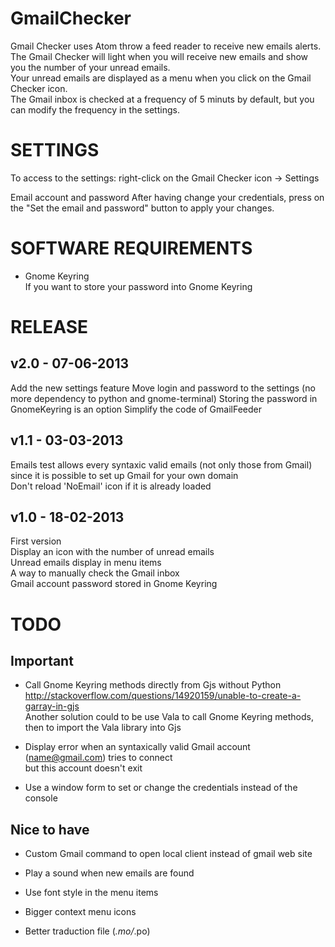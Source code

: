GmailChecker
============

Gmail Checker uses Atom throw a feed reader to receive new emails alerts.  
The Gmail Checker will light when you will receive new emails and show you the number of your unread emails.  
Your unread emails are displayed as a menu when you click on the Gmail Checker icon.  
The Gmail inbox is checked at a frequency of 5 minuts by default, but you can modify the frequency in the settings.


SETTINGS
============

To access to the settings: right-click on the Gmail Checker icon -> Settings

Email account and password
After having change your credentials, press on the "Set the email and password" button to apply your changes.


SOFTWARE REQUIREMENTS
============

* Gnome Keyring  
  If you want to store your password into Gnome Keyring


RELEASE
============

v2.0 - 07-06-2013
------------
Add the new settings feature
Move login and password to the settings (no more dependency to python and gnome-terminal)
Storing the password in GnomeKeyring is an option
Simplify the code of GmailFeeder


v1.1 - 03-03-2013
------------
Emails test allows every syntaxic valid emails (not only those from Gmail) since it is possible to set up Gmail for your own domain  
Don't reload 'NoEmail' icon if it is already loaded

v1.0 - 18-02-2013
------------
First version  
Display an icon with the number of unread emails  
Unread emails display in menu items  
A way to manually check the Gmail inbox  
Gmail account password stored in Gnome Keyring


TODO
============

Important
------------
* Call Gnome Keyring methods directly from Gjs without Python  
  http://stackoverflow.com/questions/14920159/unable-to-create-a-garray-in-gjs  
  Another solution could to be use Vala to call Gnome Keyring methods, then to import the Vala library into Gjs

* Display error when an syntaxically valid Gmail account (name@gmail.com) tries to connect  
  but this account doesn't exit
  
* Use a window form to set or change the credentials instead of the console

Nice to have
------------
* Custom Gmail command to open local client instead of gmail web site

* Play a sound when new emails are found

* Use font style in the menu items

* Bigger context menu icons

* Better traduction file (*.mo/*.po)
